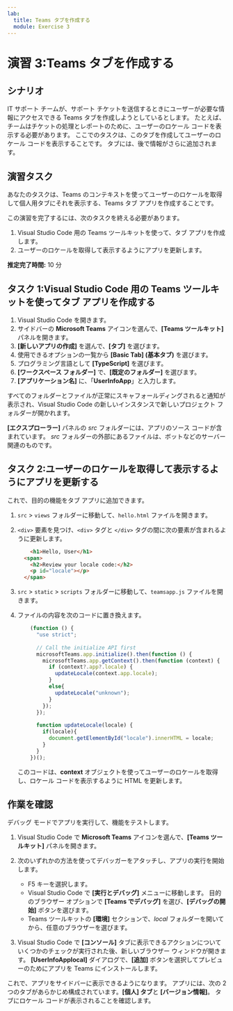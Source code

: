 ```yaml
---
lab:
  title: Teams タブを作成する
  module: Exercise 3
---
```


# 演習 3:Teams タブを作成する

## シナリオ

IT サポート チームが、サポート チケットを送信するときにユーザーが必要な情報にアクセスできる Teams タブを作成しようとしているとします。 たとえば、チームはチケットの処理とレポートのために、ユーザーのロケール コードを表示する必要があります。 ここでのタスクは、このタブを作成してユーザーのロケール コードを表示することです。 タブには、後で情報がさらに追加されます。

## 演習タスク

あなたのタスクは、Teams のコンテキストを使ってユーザーのロケールを取得して個人用タブにそれを表示する、Teams タブ アプリを作成することです。

この演習を完了するには、次のタスクを終える必要があります。

1. Visual Studio Code 用の Teams ツールキットを使って、タブ アプリを作成します。
1. ユーザーのロケールを取得して表示するようにアプリを更新します。

**推定完了時間:** 10 分

## タスク 1:Visual Studio Code 用の Teams ツールキットを使ってタブ アプリを作成する

1. Visual Studio Code を開きます。
1. サイドバーの **Microsoft Teams** アイコンを選んで、**[Teams ツールキット]** パネルを開きます。
1. **[新しいアプリの作成]** を選んで、**[タブ]** を選びます。
1. 使用できるオプションの一覧から **[Basic Tab] (基本タブ)** を選びます。
1. プログラミング言語として **[TypeScript]** を選びます。
1. **[ワークスペース フォルダー]** で、**[既定のフォルダー]** を選びます。
1. **[アプリケーション名]** に、「**UserInfoApp**」と入力します。

すべてのフォルダーとファイルが正常にスキャフォールディングされると通知が表示され、Visual Studio Code の新しいインスタンスで新しいプロジェクト フォルダーが開かれます。

**[エクスプローラー]** パネルの *src* フォルダーには、アプリのソース コードが含まれています。 *src* フォルダーの外部にあるファイルは、ボットなどのサーバー関連のものです。

## タスク 2:ユーザーのロケールを取得して表示するようにアプリを更新する

これで、目的の機能をタブ アプリに追加できます。

1. `src` > `views` フォルダーに移動して、`hello.html` ファイルを開きます。
1. `<div>` 要素を見つけ、`<div>` タグと `</div>` タグの間に次の要素が含まれるように更新します。

    ```html
        <h1>Hello, User</h1>
      <span>
        <h2>Review your locale code:</h2>
        <p id="locale"></p>
      </span>
    ```

1. `src` > `static` > `scripts` フォルダーに移動して、`teamsapp.js` ファイルを開きます。
1.  ファイルの内容を次のコードに置き換えます。

    ```typescript
        (function () {
          "use strict";
        
          // Call the initialize API first
          microsoftTeams.app.initialize().then(function () {
            microsoftTeams.app.getContext().then(function (context) {
              if (context?.app?.locale) {
                updateLocale(context.app.locale);
              }
              else{
                updateLocale("unknown");
              }
            });
          });
        
          function updateLocale(locale) {
            if(locale){
              document.getElementById("locale").innerHTML = locale;
            }
          }
        })();
    ```

    このコードは、**context** オブジェクトを使ってユーザーのロケールを取得し、ロケール コードを表示するように HTML を更新します。

## 作業を確認

デバッグ モードでアプリを実行して、機能をテストします。

1. Visual Studio Code で **Microsoft Teams** アイコンを選んで、**[Teams ツールキット]** パネルを開きます。

2. 次のいずれかの方法を使ってデバッガーをアタッチし、アプリの実行を開始します。

   - F5 キーを選択します。
   - Visual Studio Code で **[実行とデバッグ]** メニューに移動します。  目的のブラウザー オプションで **[Teams でデバッグ]** を選び、**[デバッグの開始]** ボタンを選びます。
   - Teams ツールキットの **[環境]** セクションで、*local* フォルダーを開いてから、任意のブラウザーを選びます。

3. Visual Studio Code で **[コンソール]** タブに表示できるアクションについていくつかのチェックが実行された後、新しいブラウザー ウィンドウが開きます。 **[UserInfoApplocal]** ダイアログで、**[追加]** ボタンを選択してプレビューのためにアプリを Teams にインストールします。

これで、アプリをサイドバーに表示できるようになります。 アプリには、次の 2 つのタブがあらかじめ構成されています。**[個人] タブ**と **[バージョン情報]**。 タブにロケール コードが表示されることを確認します。
